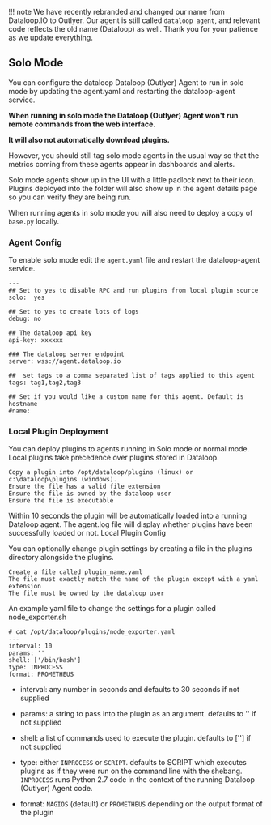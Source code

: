 !!! note
    We have recently rebranded and changed our name from Dataloop.IO to Outlyer. Our agent is still called `dataloop agent`, and relevant code reflects the old name (Dataloop) as well. Thank you for your patience as we update everything.

## Solo Mode

You can configure the dataloop Dataloop (Outlyer) Agent to run in solo mode by updating the agent.yaml and restarting the dataloop-agent service.

**When running in solo mode the Dataloop (Outlyer) Agent won't run remote commands from the web interface.**

**It will also not automatically download plugins.**

However, you should still tag solo mode agents in the usual way so that the metrics coming from these agents appear in dashboards and alerts.

Solo mode agents show up in the UI with a little padlock next to their icon. Plugins deployed into the folder will also show up in the agent details page so you can verify they are being run.

When running agents in solo mode you will also need to deploy a copy of `base.py` locally.

### Agent Config

To enable solo mode edit the `agent.yaml` file and restart the dataloop-agent service.

```
---
## Set to yes to disable RPC and run plugins from local plugin source
solo:  yes

## Set to yes to create lots of logs
debug: no

## The dataloop api key
api-key: xxxxxx

### The dataloop server endpoint
server: wss://agent.dataloop.io

##  set tags to a comma separated list of tags applied to this agent
tags: tag1,tag2,tag3

## Set if you would like a custom name for this agent. Default is hostname
#name:
```

### Local Plugin Deployment

You can deploy plugins to agents running in Solo mode or normal mode. Local plugins take precedence over plugins stored in Dataloop.

    Copy a plugin into /opt/dataloop/plugins (linux) or c:\dataloop\plugins (windows).
    Ensure the file has a valid file extension
    Ensure the file is owned by the dataloop user
    Ensure the file is executable

Within 10 seconds the plugin will be automatically loaded into a running Dataloop agent. The agent.log file will display whether plugins have been successfully loaded or not.
Local Plugin Config

You can optionally change plugin settings by creating a file in the plugins directory alongside the plugins.

    Create a file called plugin_name.yaml
    The file must exactly match the name of the plugin except with a yaml extension
    The file must be owned by the dataloop user

An example yaml file to change the settings for a plugin called node_exporter.sh

```
# cat /opt/dataloop/plugins/node_exporter.yaml
---
interval: 10
params: ''
shell: ['/bin/bash']
type: INPROCESS
format: PROMETHEUS
```

* interval: any number in seconds and defaults to 30 seconds if not supplied

* params: a string to pass into the plugin as an argument. defaults to '' if not supplied

* shell: a list of commands used to execute the plugin. defaults to [''] if not supplied

* type: either `INPROCESS` or `SCRIPT`. defaults to SCRIPT which executes plugins as if they were run on the command line with the shebang. `INPROCESS` runs Python 2.7 code in the context of the running Dataloop (Outlyer) Agent code.

* format: `NAGIOS` (default) or `PROMETHEUS` depending on the output format of the plugin
